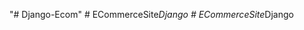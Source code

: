 "# Django-Ecom" 
#   E C o m m e r c e S i t e _ D j a n g o  
 #   E C o m m e r c e S i t e _ D j a n g o  
 